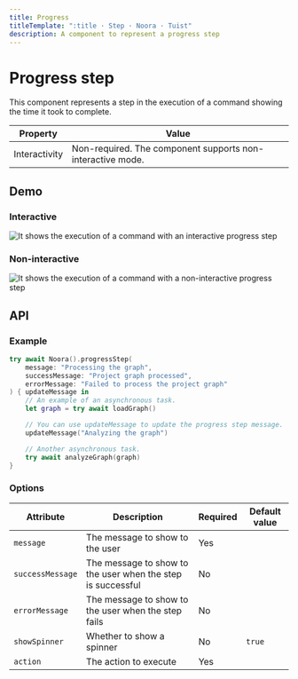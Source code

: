 ```yaml
---
title: Progress
titleTemplate: ":title · Step · Noora · Tuist"
description: A component to represent a progress step
---
```


# Progress step

This component represents a step in the execution of a command showing the time it took to complete.

| Property | Value |
| --- | --- |
| Interactivity | Non-required. The component supports non-interactive mode. |

## Demo

### Interactive

![It shows the execution of a command with an interactive progress step](/components/step/progress/interactive.gif)

### Non-interactive

![It shows the execution of a command with a non-interactive progress step](/components/step/progress/non-interactive.gif)

## API

### Example

```swift
try await Noora().progressStep(
    message: "Processing the graph",
    successMessage: "Project graph processed",
    errorMessage: "Failed to process the project graph"
) { updateMessage in
    // An example of an asynchronous task.
    let graph = try await loadGraph()

    // You can use updateMessage to update the progress step message.
    updateMessage("Analyzing the graph")

    // Another asynchronous task.
    try await analyzeGraph(graph)
}
```

### Options

| Attribute | Description | Required | Default value |
| --- | --- | --- | --- |
| `message` | The message to show to the user | Yes | |
| `successMessage` | The message to show to the user when the step is successful | No | |
| `errorMessage` | The message to show to the user when the step fails | No | |
| `showSpinner` | Whether to show a spinner | No | `true` |
| `action` | The action to execute | Yes | |
